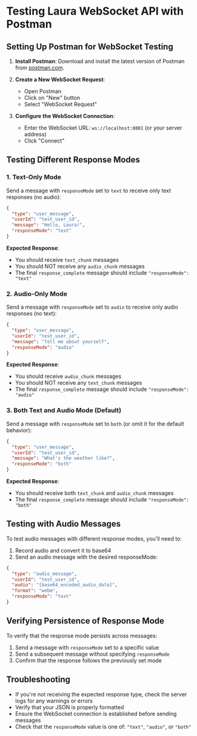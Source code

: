 # Testing Laura WebSocket API with Postman

## Setting Up Postman for WebSocket Testing

1. **Install Postman**: Download and install the latest version of Postman from [postman.com](https://www.postman.com/downloads/).

2. **Create a New WebSocket Request**:
   - Open Postman
   - Click on "New" button
   - Select "WebSocket Request"

3. **Configure the WebSocket Connection**:
   - Enter the WebSocket URL: `ws://localhost:8001` (or your server address)
   - Click "Connect"

## Testing Different Response Modes

### 1. Text-Only Mode

Send a message with `responseMode` set to `text` to receive only text responses (no audio):

```json
{
  "type": "user_message",
  "userId": "test_user_id",
  "message": "Hello, Laura!",
  "responseMode": "text"
}
```

**Expected Response**:
- You should receive `text_chunk` messages
- You should NOT receive any `audio_chunk` messages
- The final `response_complete` message should include `"responseMode": "text"`

### 2. Audio-Only Mode

Send a message with `responseMode` set to `audio` to receive only audio responses (no text):

```json
{
  "type": "user_message",
  "userId": "test_user_id",
  "message": "Tell me about yourself",
  "responseMode": "audio"
}
```

**Expected Response**:
- You should receive `audio_chunk` messages
- You should NOT receive any `text_chunk` messages
- The final `response_complete` message should include `"responseMode": "audio"`

### 3. Both Text and Audio Mode (Default)

Send a message with `responseMode` set to `both` (or omit it for the default behavior):

```json
{
  "type": "user_message",
  "userId": "test_user_id",
  "message": "What's the weather like?",
  "responseMode": "both"
}
```

**Expected Response**:
- You should receive both `text_chunk` and `audio_chunk` messages
- The final `response_complete` message should include `"responseMode": "both"`

## Testing with Audio Messages

To test audio messages with different response modes, you'll need to:

1. Record audio and convert it to base64
2. Send an audio message with the desired responseMode:

```json
{
  "type": "audio_message",
  "userId": "test_user_id",
  "audio": "[base64_encoded_audio_data]",
  "format": "webm",
  "responseMode": "text"
}
```

## Verifying Persistence of Response Mode

To verify that the response mode persists across messages:

1. Send a message with `responseMode` set to a specific value
2. Send a subsequent message without specifying `responseMode`
3. Confirm that the response follows the previously set mode

## Troubleshooting

- If you're not receiving the expected response type, check the server logs for any warnings or errors
- Verify that your JSON is properly formatted
- Ensure the WebSocket connection is established before sending messages
- Check that the `responseMode` value is one of: `"text"`, `"audio"`, or `"both"`